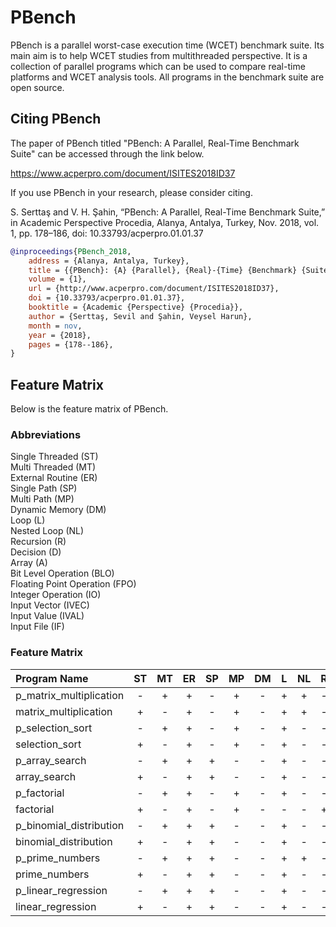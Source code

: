 
# PBench

PBench is a parallel worst-case execution time (WCET) benchmark suite. Its main aim is to help WCET studies from multithreaded perspective. It is a collection of parallel programs which can be used to compare real-time platforms and WCET analysis tools. All programs in the benchmark suite are open source.


## Citing PBench

The paper of PBench titled "PBench: A Parallel, Real-Time Benchmark Suite" can be accessed through the link below.

https://www.acperpro.com/document/ISITES2018ID37

If you use PBench in your research, please consider citing.

S. Serttaş and V. H. Şahin, “PBench: A Parallel, Real-Time Benchmark Suite,” in Academic Perspective Procedia, Alanya, Antalya, Turkey, Nov. 2018, vol. 1, pp. 178–186, doi: 10.33793/acperpro.01.01.37

```bibtex
@inproceedings{PBench_2018,
	address = {Alanya, Antalya, Turkey},
	title = {{PBench}: {A} {Parallel}, {Real}-{Time} {Benchmark} {Suite}},
	volume = {1},
	url = {http://www.acperpro.com/document/ISITES2018ID37},
	doi = {10.33793/acperpro.01.01.37},
	booktitle = {Academic {Perspective} {Procedia}},
	author = {Serttaş, Sevil and Şahin, Veysel Harun},
	month = nov,
	year = {2018},
	pages = {178--186},
}
```

## Feature Matrix

Below is the feature matrix of PBench.

### Abbreviations

Single Threaded (ST)  
Multi Threaded (MT)  
External Routine (ER)    
Single Path (SP)  
Multi Path (MP)  
Dynamic Memory (DM)  
Loop (L)  
Nested Loop (NL)  
Recursion (R)  
Decision (D)  
Array (A)  
Bit Level Operation (BLO)  
Floating Point Operation (FPO)  
Integer Operation (IO)  
Input Vector (IVEC)  
Input Value (IVAL)  
Input File (IF)  

### Feature Matrix

Program Name | ST | MT | ER | SP | MP | DM| L | NL | R | D | A | BLO | FPO | IO | IVEC | IVAL | IF |
:---|:---:|:---:|:---:|:---:|:---:|:---:|:---:|:---:|:---:|:---:|:---:|:---:|:---:|:---:|:---:|:---:|:---:|
p_matrix_multiplication | - | + | + | - | + | - | + | + | - | - | + | - | - | + | - | - | - | 
matrix_multiplication   | + | - | + | - | + | - | + | + | - | - | + | - | - | + | - | - | - | 
p_selection_sort        | - | + | + | - | + | - | + | - | - | + | + | - | - | + | - | - | - | 
selection_sort          | + | - | + | - | + | - | + | - | - | + | + | - | - | + | - | - | - |  
p_array_search          | - | + | + | + | - | - | + | - | - | + | + | - | - | + | - | - | - | 
array_search            | + | - | + | + | - | - | + | - | - | + | + | - | - | + | - | - | - | 
p_factorial             | - | + | + | - | + | - | + | - | - | + | + | - | - | + | - | + | - | 
factorial               | + | - | + | - | + | - | - | - | + | + | - | - | - | + | - | + | - | 
p_binomial_distribution | - | + | + | + | - | - | + | - | - | - | + | - | - | + | - | - | - | 
binomial_distribution   | + | - | + | + | - | - | + | - | - | - | - | - | - | + | - | - | - | 
p_prime_numbers         | - | + | + | + | - | - | + | + | - | + | + | - | - | + | - | - | - | 
prime_numbers           | + | - | + | + | - | - | + | - | - | + | - | - | - | + | - | - | - | 
p_linear_regression     |-  | + | + | + | - | - | + | - | - | - | + | - | + | - | - | - | - | 
linear_regression       | + | - | + | + | - | - | + | - | - | - | + | - | + | - | - | - | - |
